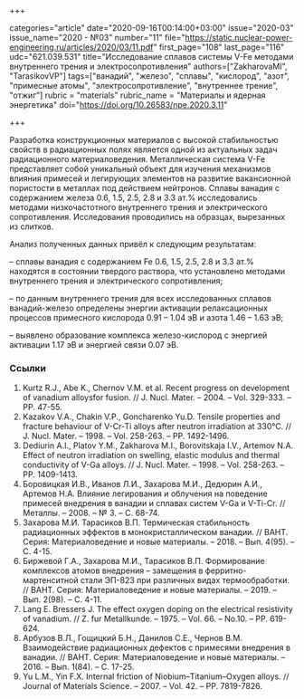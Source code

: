 +++

categories="article"
date="2020-09-16T00:14:00+03:00"
issue="2020-03"
issue_name="2020 - №03"
number="11"
file="https://static.nuclear-power-engineering.ru/articles/2020/03/11.pdf"
first_page="108"
last_page="116"
udc="621.039.531"
title="Исследование сплавов системы V-Fe методами внутреннего трения и электросопротивления"
authors=["ZakharovaМI", "TarasikovVP"]
tags=["ванадий", "железо", "сплавы", "кислород", "азот", "примесные атомы", "электросопротивление", "внутреннее трение", "отжиг"]
rubric = "materials"
rubric_name = "Материалы и ядерная энергетика"
doi="https://doi.org/10.26583/npe.2020.3.11"

+++

Разработка конструкционных материалов с высокой стабильностью свойств в радиационных полях является одной из актуальных задач радиационного материаловедения. Металлическая система V-Fe представляет собой уникальный объект для изучения механизмов влияния примесей и легирующих элементов на развитие вакансионной пористости в металлах под действием нейтронов. Сплавы ванадия с содержанием железа 0.6, 1.5, 2.5, 2.8 и 3.3 ат.% исследовались методами низкочастотного внутреннего трения и электрического сопротивления. Исследования проводились на образцах, вырезанных из слитков.

Анализ полученных данных привёл к следующим результатам:

– сплавы ванадия с содержанием Fe 0.6, 1.5, 2.5, 2.8 и 3.3 ат.% находятся в состоянии твердого раствора, что установлено методами внутреннего трения и электрического сопротивления;

– по данным внутреннего трения для всех исследованных сплавов ванадий-железо определены энергии активации релаксационных процессов
примесного кислорода 0.91 – 1.04 эВ и азота 1.46 – 1.63 эВ;

– выявлено образование комплекса железо-кислород с энергией активации 1.17 эВ и энергией связи 0.07 эВ.

### Ссылки

1. Kurtz R.J., Abe K., Chernov V.M. et al. Recent progress on development of vanadium alloysfor fusion. // J. Nucl. Mater. – 2004. – Vol. 329-333. – PP. 47-55.
2. Kazakov V.A., Chakin V.P., Goncharenko Yu.D. Tensile properties and fracture behaviour of V-Cr-Ti alloys after neutron irradiation at 330°C. // J. Nucl. Mater. – 1998. – Vol. 258-263. – PP. 1492-1496.
3. Dediurin A.I., Platov Y.M., Zakharova M.I., Borovitskaja I.V., Artemov N.A. Effect of neutron irradiation on swelling, elastic modulus and thermal conductivity of V-Ga alloys. // J. Nucl. Mater. – 1998. – Vol. 258-263. – PP. 1409-1413.
4. Боровицкая И.В., Иванов Л.И., Захарова М.И., Дедюрин А.И., Артемов Н.А. Влияние легирования и облучения на поведение примесей внедрения в ванадии и сплавах систем V-Ga и V-Ti-Cr. // Металлы. – 2008. – № 3. – С. 68-74.
5. Захарова М.И. Тарасиков В.П. Термическая стабильность радиационных эффектов в монокристаллическом ванадии. // ВАНТ. Серия: Материаловедение и новые материалы. – 2018. – Вып. 4(95). – С. 4-15.
6. Биржевой Г.А., Захарова М.И., Тарасиков В.П. Формирование комплексов атомов внедрения – замещения в ферритно-мартенситной стали ЭП-823 при различных видах термообработки. // ВАНТ. Серия: Материаловедение и новые материалы. – 2019. – Вып. 2(98). – С. 4-11.
7. Lang Е. Bressers J. The effect oxygen doping on the electrical resistivity of vanadium. // Z. fur Metallkunde. – 1975. – Vol. 66. – No.10. – PP. 619-624.
8. Арбузов В.Л., Гощицкий Б.Н., Данилов С.Е., Чернов В.М. Взаимодействие радиационных дефектов с примесями внедрения в ванадии. // ВАНТ. Серия: Материаловедение и новые материалы. – 2016. – Вып. 1(84). – С. 17-25.
9. Yu L.M., Yin F.X. Internal friction of Niobium–Titanium–Oxygen alloys. // Journal of Materials Science. – 2007. – Vol. 42. – PP. 7819-7826.